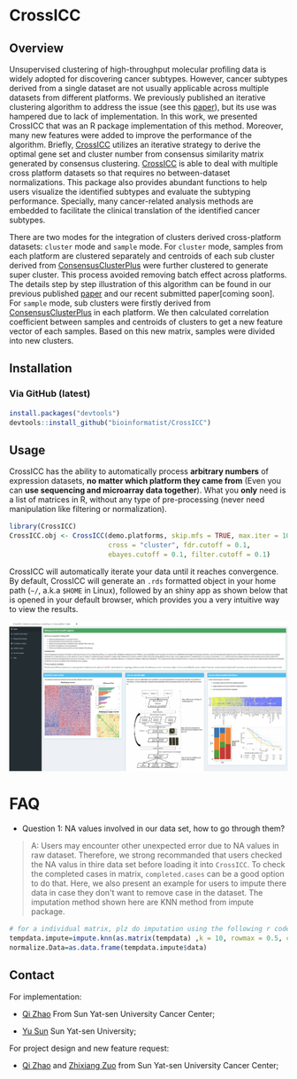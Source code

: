 
<!-- README.md is generated from README.Rmd. Please edit that file -->
CrossICC
========

Overview
--------

Unsupervised clustering of high-throughput molecular profiling data is widely adopted for discovering cancer subtypes. However, cancer subtypes derived from a single dataset are not usually applicable across multiple datasets from different platforms. We previously published an iterative clustering algorithm to address the issue (see this [paper](http://clincancerres.aacrjournals.org/content/21/4/870.long)), but its use was hampered due to lack of implementation. In this work, we presented CrossICC that was an R package implementation of this method. Moreover, many new features were added to improve the performance of the algorithm. Briefly, [CrossICC](https://github.com/bioinformatist/CrossICC) utilizes an iterative strategy to derive the optimal gene set and cluster number from consensus similarity matrix generated by consensus clustering. [CrossICC](https://github.com/bioinformatist/CrossICC) is able to deal with multiple cross platform datasets so that requires no between-dataset normalizations. This package also provides abundant functions to help users visualize the identified subtypes and evaluate the subtyping performance. Specially, many cancer-related analysis methods are embedded to facilitate the clinical translation of the identified cancer subtypes.

There are two modes for the integration of clusters derived cross-platform datasets: `cluster` mode and `sample` mode. For `cluster` mode, samples from each platform are clustered separately and centroids of each sub cluster derived from [ConsensusClusterPlus](https://bioconductor.org/packages/release/bioc/html/ConsensusClusterPlus.htm) were further clustered to generate super cluster. This process avoided removing batch effect across platforms. The details step by step illustration of this algorithm can be found in our previous published [paper](http://clincancerres.aacrjournals.org/content/early/2014/12/09/1078-0432.ccr-14-2481) and our recent submitted paper\[coming soon\]. For `sample` mode, sub clusters were firstly derived from [ConsensusClusterPlus](https://bioconductor.org/packages/release/bioc/html/ConsensusClusterPlus.htm) in each platform. We then calculated correlation coefficient between samples and centroids of clusters to get a new feature vector of each samples. Based on this new matrix, samples were divided into new clusters.

Installation
------------

### Via GitHub (latest)

``` r
install.packages("devtools")
devtools::install_github("bioinformatist/CrossICC")
```

Usage
-----

CrossICC has the ability to automatically process **arbitrary numbers** of expression datasets, **no matter which platform they came from** (Even you can **use sequencing and microarray data together**). What you **only** need is a list of matrices in R, without any type of pre-processing (never need manipulation like filtering or normalization).

``` r
library(CrossICC)
CrossICC.obj <- CrossICC(demo.platforms, skip.mfs = TRUE, max.iter = 100, 
                         cross = "cluster", fdr.cutoff = 0.1, 
                         ebayes.cutoff = 0.1, filter.cutoff = 0.1)
```

CrossICC will automatically iterate your data until it reaches convergence. By default, CrossICC will generate an `.rds` formatted object in your home path (`~/`, a.k.a `$HOME` in Linux), followed by an shiny app as shown below that is opened in your default browser, which provides you a very intuitive way to view the results.

![](imgs/readMe_home.jpg)

FAQ
===

-   Question 1: NA values involved in our data set, how to go through them?

> A: Users may encounter other unexpected error due to NA values in raw dataset. Therefore, we strong recommanded that users checked the NA valus in thire data set before loading it into `CrossICC`. To check the completed cases in matrix, `completed.cases` can be a good option to do that. Here, we also present an example for users to impute there data in case they don't want to remove case in the dataset. The imputation method shown here are KNN method from impute package.

``` r
# for a individual matrix, plz do imputation using the following r code
tempdata.impute=impute.knn(as.matrix(tempdata) ,k = 10, rowmax = 0.5, colmax = 0.8)
normalize.Data=as.data.frame(tempdata.impute$data)
```

Contact
-------

For implementation:  

* [Qi Zhao](https://github.com/likelet)  From Sun Yat-sen University Cancer Center; 

* [Yu Sun](http://icannotendure.space)  Sun Yat-sen University;  

For project design and new feature request:  

* [Qi Zhao](https://github.com/likelet) and [Zhixiang Zuo](https://scholar.google.com/citations?user=Ln_bw9AAAAAJ&hl=zh-CN) from  Sun Yat-sen University Cancer Center; 

